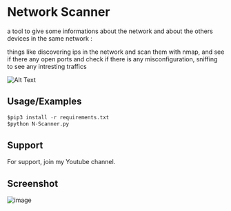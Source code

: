 
# Network Scanner
a tool to give some informations about the network and about the others devices in the same network :

things like discovering ips in the network and scan them with nmap, and see if there any open ports and check if there is any misconfiguration, sniffing to see any intresting traffics




![Alt Text](https://media.giphy.com/media/vFKqnCdLPNOKc/giphy.gif)






## Usage/Examples

```python
$pip3 install -r requirements.txt 
$python N-Scanner.py
```




## Support

For support, join my Youtube channel.


## Screenshot

![image](https://user-images.githubusercontent.com/118807753/225743313-99e2cfa3-7cb5-4040-97f1-36f53612980c.png)





